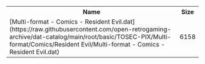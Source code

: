 <table>
<tr><th>Name</th><th>Size</th></tr>
<tr><td>[Multi-format - Comics - Resident Evil.dat](https://raw.githubusercontent.com/open-retrogaming-archive/dat-catalog/main/root/basic/TOSEC-PIX/Multi-format/Comics/Resident Evil/Multi-format - Comics - Resident Evil.dat)</td><td>6158</td></tr>
</table>
